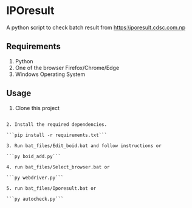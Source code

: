 # IPOresult

A python script to check batch result from [https:\\iporesult.cdsc.com.np](https:\\iporesult.cdsc.com.np)

## Requirements
1. Python
2. One of the browser Firefox/Chrome/Edge
3. Windows Operating System

## Usage
1. Clone this project

```git clone https://github.com/user2785/IPOresult.git

2. Install the required dependencies.

```pip install -r requirements.txt```

3. Run bat_files/Edit_boid.bat and follow instructions or

```py boid_add.py```

4. run bat_files/Select_browser.bat or

```py webdriver.py```

5. run bat_files/Iporesult.bat or

```py autocheck.py```


